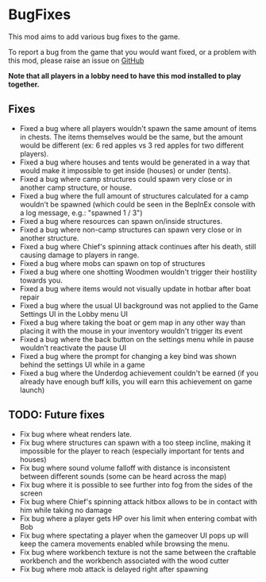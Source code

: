 # BugFixes

This mod aims to add various bug fixes to the game. 

To report a bug from the game that you would want fixed, or a problem with this mod, please raise an issue on [GitHub](https://github.com/oliviersamson/Muck-BugFixes/issues "GitHub")

**Note that all players in a lobby need to have this mod installed to play together.**

## Fixes

- Fixed a bug where all players wouldn't spawn the same amount of items in chests. The items themselves would be the same, but the amount would be different (ex: 6 red apples vs 3 red apples for two different players).
- Fixed a bug where houses and tents would be generated in a way that would make it impossible to get inside (houses) or under (tents).
- Fixed a bug where camp structures could spawn very close or in another camp structure, or house.
- Fixed a bug where the full amount of structures calculated for a camp wouldn't be spawned (which could be seen in the BepInEx console with a log message, e.g.: "spawned 1 / 3")
- Fixed a bug where resources can spawn on/inside structures.
- Fixed a bug where non-camp structures can spawn very close or in another structure.
- Fixed a bug where Chief's spinning attack continues after his death, still causing damage to players in range.
- Fixed a bug where mobs can spawn on top of structures
- Fixed a bug where one shotting Woodmen wouldn't trigger their hostility towards you.
- Fixed a bug where items would not visually update in hotbar after boat repair
- Fixed a bug where the usual UI background was not applied to the Game Settings UI in the Lobby menu UI
- Fixed a bug where taking the boat or gem map in any other way than placing it with the mouse in your inventory wouldn't trigger its event
- Fixed a bug where the back button on the settings menu while in pause wouldn't reactivate the pause UI
- Fixed a bug where the prompt for changing a key bind was shown behind the settings UI while in a game
- Fixed a bug where the Underdog achievement couldn't be earned (if you already have enough buff kills, you will earn this achievement on game launch)

## TODO: Future fixes

- Fix bug where wheat renders late.
- Fix bug where structures can spawn with a too steep incline, making it impossible for the player to reach (especially important for tents and houses)
- Fix bug where sound volume falloff with distance is inconsistent between different sounds (some can be heard across the map)
- Fix bug where it is possible to see further into fog from the sides of the screen
- Fix bug where Chief's spinning attack hitbox allows to be in contact with him while taking no damage
- Fix bug where a player gets HP over his limit when entering combat with Bob
- Fix bug where spectating a player when the gameover UI pops up will keep the camera movements enabled while browsing the menu.
- Fix bug where workbench texture is not the same between the craftable workbench and the workbench associated with the wood cutter
- Fix bug where mob attack is delayed right after spawning